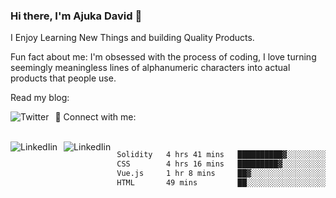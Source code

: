 ### Hi there, I'm Ajuka David 🥷

I Enjoy Learning New Things and building Quality Products.

Fun fact about me: I'm obsessed with the process of coding, I love turning seemingly meaningless lines of alphanumeric characters into actual products that people use.

Read my blog:

<a href="https://tobit.hashnode.dev/"> <img src="https://img.shields.io/badge/Hashnode-2962FF?style=for-the-badge&logo=hashnode&logoColor=white"
     alt="Twitter"
     style="float: left; margin-right: 10px;" /> </a>


📱 Connect with me: 

<br />
<a href="https://www.linkedin.com/in/david-ajuka-630660144/"> <img src="https://img.shields.io/badge/LinkedIn-0077B5?style=for-the-badge&logo=linkedin&logoColor=white"
     alt="LinkedIin"
     style="float: left; margin-right: 10px;" /> </a> <a href="mailto:ajuka.zephiniah@gmail.com"> <img src="https://img.shields.io/badge/Gmail-D14836?style=for-the-badge&logo=gmail&logoColor=white"
     alt="LinkedIin"
     style="float: left; margin-right: 10px;" /> </a>
     

<!--START_SECTION:waka-->

```txt
Solidity   4 hrs 41 mins   ██████████▓░░░░░░░░░░░░░░   42.84 %
CSS        4 hrs 16 mins   █████████▓░░░░░░░░░░░░░░░   39.13 %
Vue.js     1 hr 8 mins     ██▓░░░░░░░░░░░░░░░░░░░░░░   10.50 %
HTML       49 mins         ██░░░░░░░░░░░░░░░░░░░░░░░   07.53 %
```

<!--END_SECTION:waka-->
